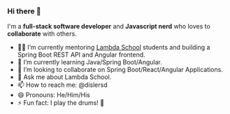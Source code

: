 ### Hi there 👋

I'm a **full-stack software developer** and **Javascript nerd** who loves to **collaborate** with others.

- 👨‍💻 I’m currently mentoring [Lambda School](https://lambdaschool.com/) students and building a Spring Boot REST API and Angular frontend.
- 🌱 I’m currently learning Java/Spring Boot/Angular.
- 👯 I’m looking to collaborate on Spring Boot/React/Angular Applications.
- 💬 Ask me about Lambda School.
- 📫 How to reach me: @dislersd
- 😄 Pronouns: He/Him/His
- ⚡ Fun fact: I play the drums! 🥁
